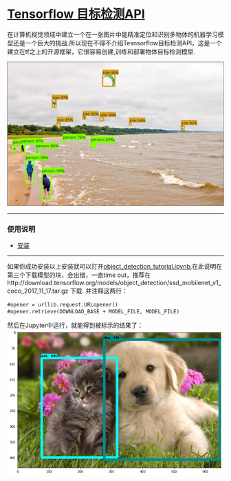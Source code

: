 # [Tensorflow 目标检测API](https://github.com/tensorflow/models/tree/master/research/object_detection)

在计算机视觉领域中建立一个在一张图片中能精准定位和识别多物体的机器学习模型还是一个巨大的挑战.所以现在不得不介绍Tesnsorflow目标检测API，这是一个建立在tf之上的开源框架，它很容易创建,训练和部署物体目标检测模型.

![](https://github.com/noending/tensorflow_study/blob/master/images/kites_detections_output.jpg)

---
### 使用说明

* [安装](https://github.com/noending/tensorflow_study/blob/master/docs/install.md)

---
如果你成功安装以上安装就可以打开[object_detection_tutorial.ipynb](https://github.com/noending/tensorflow_study/blob/master/object_detection_tutorial.ipynb),在此说明在第三个下载模型的块，会出错，一直time out，推荐在http://download.tensorflow.org/models/object_detection/ssd_mobilenet_v1_coco_2017_11_17.tar.gz 下载.
并注释这两行：
```
#opener = urllib.request.URLopener()
#opener.retrieve(DOWNLOAD_BASE + MODEL_FILE, MODEL_FILE)
```
然后在Jupyter中运行，就能得到被标示的结果了：
![](https://github.com/noending/tensorflow_study/blob/master/images/download-1.png)